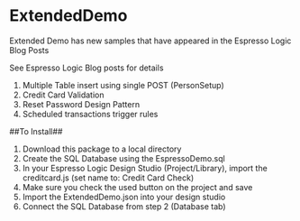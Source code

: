 ExtendedDemo
============

Extended Demo has new samples that have appeared in the Espresso Logic Blog Posts

See Espresso Logic Blog posts for details
1. Multiple Table insert using single POST (PersonSetup)
2. Credit Card Validation
3. Reset Password Design Pattern
4. Scheduled transactions trigger rules

##To Install##
1. Download this package to a local directory
2. Create the SQL Database using the EspressoDemo.sql
3. In your Espresso Logic Design Studio (Project/Library), import the creditcard.js (set name to: Credit Card Check)
4. Make sure you check the used button on the project and save
5. Import the ExtendedDemo.json into your design studio
6. Connect the SQL Database from step 2 (Database tab)

